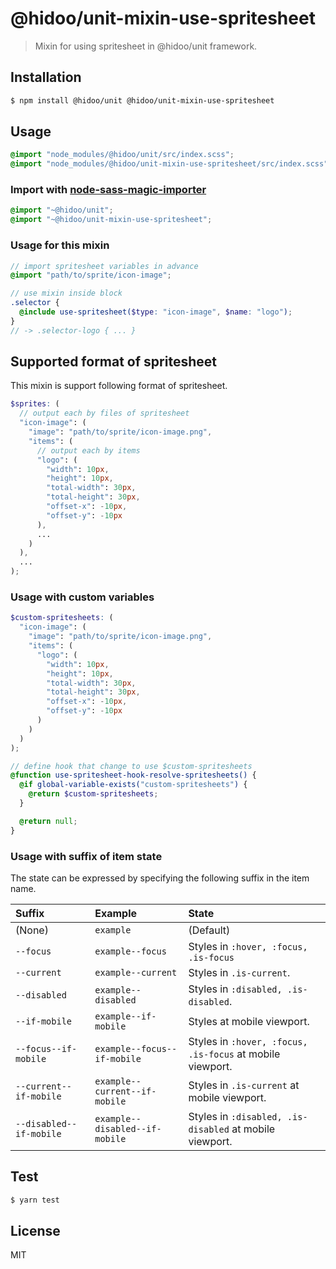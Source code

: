 # @hidoo/unit-mixin-use-spritesheet

> Mixin for using spritesheet in @hidoo/unit framework.

## Installation

```sh
$ npm install @hidoo/unit @hidoo/unit-mixin-use-spritesheet
```

## Usage

```scss
@import "node_modules/@hidoo/unit/src/index.scss";
@import "node_modules/@hidoo/unit-mixin-use-spritesheet/src/index.scss";
```

### Import with [node-sass-magic-importer](https://github.com/maoberlehner/node-sass-magic-importer)

```scss
@import "~@hidoo/unit";
@import "~@hidoo/unit-mixin-use-spritesheet";
```

### Usage for this mixin

```scss
// import spritesheet variables in advance
@import "path/to/sprite/icon-image";

// use mixin inside block
.selector {
  @include use-spritesheet($type: "icon-image", $name: "logo");
}
// -> .selector-logo { ... }
```

## Supported format of spritesheet

This mixin is support following format of spritesheet.

```scss
$sprites: (
  // output each by files of spritesheet
  "icon-image": (
    "image": "path/to/sprite/icon-image.png",
    "items": (
      // output each by items
      "logo": (
        "width": 10px,
        "height": 10px,
        "total-width": 30px,
        "total-height": 30px,
        "offset-x": -10px,
        "offset-y": -10px
      ),
      ...
    )
  ),
  ...
);
```

### Usage with custom variables

```scss
$custom-spritesheets: (
  "icon-image": (
    "image": "path/to/sprite/icon-image.png",
    "items": (
      "logo": (
        "width": 10px,
        "height": 10px,
        "total-width": 30px,
        "total-height": 30px,
        "offset-x": -10px,
        "offset-y": -10px
      )
    )
  )
);

// define hook that change to use $custom-spritesheets
@function use-spritesheet-hook-resolve-spritesheets() {
  @if global-variable-exists("custom-spritesheets") {
    @return $custom-spritesheets;
  }

  @return null;
}
```

### Usage with suffix of item state

The state can be expressed by specifying the following suffix in the item name.

| Suffix                  | Example              | State                                                     |
| :---------------------- | :------------------- | :-------------------------------------------------------- |
| (None)                  | `example`            | (Default)                                                 |
| `--focus`               | `example--focus`     | Styles in `:hover, :focus, .is-focus`                     |
| `--current`             | `example--current`   | Styles in `.is-current`.                                  |
| `--disabled`            | `example--disabled`  | Styles in `:disabled, .is-disabled`.                      |
| `--if-mobile`           | `example--if-mobile` | Styles at mobile viewport.                                |
| `--focus--if-mobile`    | `example--focus--if-mobile`     | Styles in `:hover, :focus, .is-focus` at mobile viewport. |
| `--current--if-mobile`  | `example--current--if-mobile`   | Styles in `.is-current` at mobile viewport.               |
| `--disabled--if-mobile` | `example--disabled--if-mobile`  | Styles in `:disabled, .is-disabled` at mobile viewport.   |

## Test

```sh
$ yarn test
```

## License

MIT
